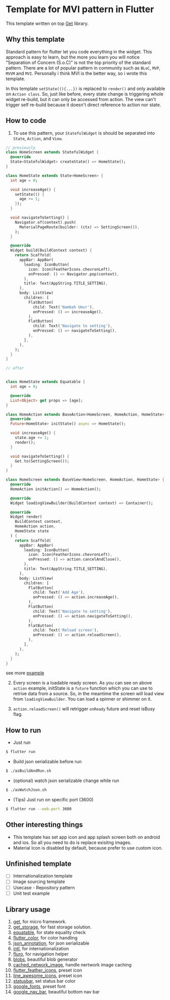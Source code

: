 # Template for MVI pattern in Flutter

This template written on top [Get](https://pub.dev/packages/get) library.

## Why this template

Standard pattern for flutter let you code everything in the widget. This approach is easy to learn, but the more you learn you will notice "Separation of Concern (S.o.C)" is not the top priority of the standard pattern. There are a lot of popular pattern in community such as `BLoC`, `MVP`, `MVVM` and `MVI`. Personally i think MVI is the better way, so i wrote this template.

In this template `setState((){...})` is replaced to `render()` and only available on `Action class`. So, just like before, every state change is triggering whole widget re-build, but it can only be accessed from action. The view can't trigger self re-build because it doesn't direct reference to action nor state.

## How to code
1. To use this pattern, your `StatefulWidget` is should be separated into `State`, `Action`, and `View`.

```dart
// previously
class HomeScreen extends StatefulWidget {
  @override
  State<StatefulWidget> createState() => HomeState();
}

class HomeState extends State<HomeScreen> {
  int age = 0;

  void increaseAge() {
    setState(() {
      age += 1;
    });
  }

  void navigateToSetting() {
    Navigator.of(context).push(
      MaterialPageRoute(builder: (ctx) => SettingScreen()),
    );
  }

  @override
  Widget build(BuildContext context) {
    return Scaffold(
      appBar: AppBar(
        leading: IconButton(
          icon: Icon(FeatherIcons.chevronLeft),
          onPressed: () => Navigator.pop(context),
        ),
        title: Text(AppString.TITLE_SETTING),
      ),
      body: ListView(
        children: [
          FlatButton(
            child: Text('Nambah Umur'),
            onPressed: () => increaseAge(),
          ),
          FlatButton(
            child: Text('Navigate to setting'),
            onPressed: () => navigateToSetting(),
          ),
        ],
      ),
    );
  }
}

// after


class HomeState extends Equatable {
  int age = 0;

  @override
  List<Object> get props => [age];
}

class HomeAction extends BaseAction<HomeScreen, HomeAction, HomeState> {
  @override
  Future<HomeState> initState() async => HomeState();

  void increaseAge() {
    state.age += 1;
    render();
  }

  void navigateToSetting() {
    Get.to(SettingScreen());
  }
}

class HomeScreen extends BaseView<HomeScreen, HomeAction, HomeState> {
  @override
  HomeAction initAction() => HomeAction();

  @override
  Widget loadingViewBuilder(BuildContext context) => Container();

  @override
  Widget render(
    BuildContext context,
    HomeAction action,
    HomeState state
  ) {
    return Scaffold(
      appBar: AppBar(
        leading: IconButton(
          icon: Icon(FeatherIcons.chevronLeft),
          onPressed: () => action.cancelAndClose(),
        ),
        title: Text(AppString.TITLE_SETTING),
      ),
      body: ListView(
        children: [
          FlatButton(
            child: Text('Add Age'),
            onPressed: () => action.increaseAge(),
          ),
          FlatButton(
            child: Text('Navigate to setting'),
            onPressed: () => action.navigateToSetting(),
          ),
          FlatButton(
            child: Text('Reload screen'),
            onPressed: () => action.reloadScreen(),
          ),
        ],
      ),
    );
  }
}
```

see more [example](lib/feature/playground/feature_check_screen.dart)

2. Every screen is a loadable ready screen. As you can see on above `action` example, initState is a `future` function which you can use to retrive data from a source. So, in the meantime the screen will load view from `loadingViewBuilder`. You can load a spinner or shimmer on it.

3. `action.reloadScreen()` will retrigger `onReady` future and reset isBusy flag.

## How to run

- Just run

```bash
$ flutter run
```

- Build json serializable before run

```bash
$ ./asBuildAndRun.sh
```

- (optional) watch json serializable change while run

```bash
$ ./asWatchJson.sh
```

- (Tips) Just run on specific port (3600)

```bash
$ flutter run --web-port 3600
```

## Other interesting things

- This template has set app icon and app splash screen both on android and ios. So all you need to do is replace exisitng images.
- Material Icon is disabled by default, because prefer to use custom icon.

## Unfinished template

- [ ] Internationalization template
- [ ] Image sourcing template
- [ ] Usecase - Repository pattern
- [ ] Unit test example

## Library usage

1. [get](https://pub.dev/packages/get), for micro framework.
2. [get_storage](https://pub.dev/packages/get_storage), for fast storage solution.
3. [equatable](https://pub.dev/packages/equatable), for state equality check
4. [flutter_color](https://pub.dev/packages/flutter_color), for color handling
5. [json_annotation](https://pub.dev/packages/json_annotation), for json serializable
6. [intl](https://pub.dev/packages/intl), for internationalization
7. [fluro](https://pub.dev/packages/fluro), for navigation helper
8. [blobs](https://pub.dev/packages/blobs), beautiful blob generator
9. [cached_network_image](https://pub.dev/packages/cached_network_image), handle nertwork image caching
10. [flutter_feather_icons](https://pub.dev/packages/flutter_feather_icons), preset icon
11. [line_awesome_icons](https://pub.dev/packages/line_awesome_icons), preset icon
12. [statusbar](https://pub.dev/packages/statusbar), set status bar color
13. [google_fonts](https://pub.dev/packages/google_fonts), preset font
14. [google_nav_bar](https://pub.dev/packages/google_nav_bar), beautiful bottom nav bar
